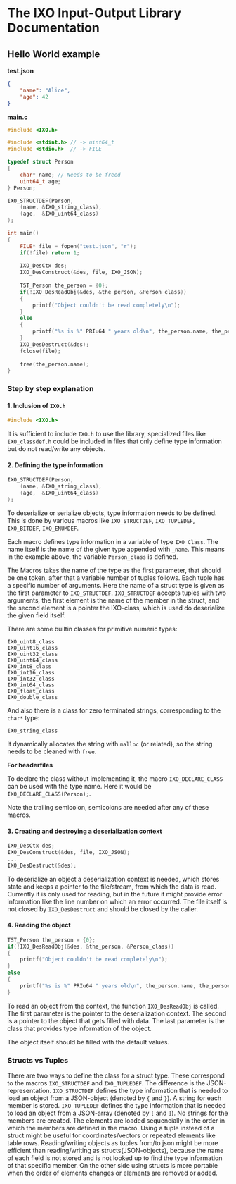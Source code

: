 # The IXO Input-Output Library Documentation

## Hello World example

**test.json**
```json
{
    "name": "Alice",
    "age": 42
}
```



**main.c**
```c
#include <IXO.h>

#include <stdint.h> // -> uint64_t
#include <stdio.h>  // -> FILE

typedef struct Person
{
    char* name; // Needs to be freed
    uint64_t age;
} Person;

IXO_STRUCTDEF(Person,
    (name, &IXO_string_class),
    (age,  &IXO_uint64_class)
);

int main()
{
    FILE* file = fopen("test.json", "r");
    if(!file) return 1;
    
    IXO_DesCtx des;
    IXO_DesConstruct(&des, file, IXO_JSON);
    
    TST_Person the_person = {0};
    if(!IXO_DesReadObj(&des, &the_person, &Person_class))
    {
        printf("Object couldn't be read completely\n");
    }
    else
    {
        printf("%s is %" PRIu64 " years old\n", the_person.name, the_person.age);
    }
    IXO_DesDestruct(&des);
    fclose(file);
    
    free(the_person.name);
}
```

### Step by step explanation
#### 1. Inclusion of `IXO.h`
```c
#include <IXO.h>
```
It is sufficient to include `IXO.h` to use the library, specialized files like
`IXO_classdef.h` could be included in files that only define type information
but do not read/write any objects.

#### 2. Defining the type information
```c
IXO_STRUCTDEF(Person,
    (name, &IXO_string_class),
    (age,  &IXO_uint64_class)
);
```

To deserialize or serialize objects, type information needs to be defined.
This is done by various macros like `IXO_STRUCTDEF`, `IXO_TUPLEDEF`,
`IXO_BITDEF`, `IXO_ENUMDEF`.

Each macro defines type information in a variable of type `IXO_Class`. The name
itself is the name of the given type appended with `_name`. This means in the
example above, the variable `Person_class` is defined.

The Macros takes the name of the type as the first parameter, that should be
one token, after that a variable number of tuples follows. Each tuple has
a specific number of arguments. Here the name of a struct type is given as
the first parameter to `IXO_STRUCTDEF`. `IXO_STRUCTDEF` accepts tuples with
two arguments, the first element is the name of the member in the struct, and
the second element is a pointer the IXO-class, which is used do deserialize
the given field itself.

There are some builtin classes for primitive numeric types:

```
IXO_uint8_class
IXO_uint16_class
IXO_uint32_class
IXO_uint64_class
IXO_int8_class
IXO_int16_class
IXO_int32_class
IXO_int64_class
IXO_float_class
IXO_double_class
```

And also there is a class for zero terminated strings, corresponding to the
`char*` type:

```
IXO_string_class
```

It dynamically allocates the string with `malloc` (or related), so the
string needs to be cleaned with `free`.

**For headerfiles**

To declare the class without implementing it, the macro `IXO_DECLARE_CLASS`
can be used with the type name. Here it would be `IXO_DECLARE_CLASS(Person);`.

Note the trailing semicolon, semicolons are needed after any of these macros.

#### 3. Creating and destroying a deserialization context

```c
IXO_DesCtx des;
IXO_DesConstruct(&des, file, IXO_JSON);
...
IXO_DesDestruct(&des);
```

To deserialize an object a deserialization context is needed, which stores
state and keeps a pointer to the file/stream, from which the data is read.
Currently it is only used for reading, but in the future it might provide
error information like the line number on which an error occurred.
The file itself is not closed by `IXO_DesDestruct` and should be closed
by the caller.


#### 4. Reading the object
```c
TST_Person the_person = {0};
if(!IXO_DesReadObj(&des, &the_person, &Person_class))
{
    printf("Object couldn't be read completely\n");
}
else
{
    printf("%s is %" PRIu64 " years old\n", the_person.name, the_person.age);
}
```

To read an object from the context, the function `IXO_DesReadObj` is called.
The first parameter is the pointer to the deserialization context. The second
is a pointer to the object that gets filled with data. The last parameter
is the class that provides type information of the object.

The object itself should be filled with the default values. 

### Structs vs Tuples

There are two ways to define the class for a struct type. These correspond to
the macros `IXO_STRUCTDEF` and `IXO_TUPLEDEF`. The difference is the
JSON-representation. `IXO_STRUCTDEF` defines the type information that is
needed to load an object from a JSON-object (denoted by `{` and `}`).
A string for each member is stored.
`IXO_TUPLEDEF` defines the type information that is needed to load an object
from a JSON-array (denoted by `[` and `]`). No strings for the members are
created. The elements are loaded sequencially in the order in which the
members are defined in the macro. Using a tuple instead of a struct might be
useful for coordinates/vectors or repeated elements like table rows.
Reading/writing objects as tuples from/to json might be more efficient than
reading/writing as structs(JSON-objects), because the name of each field
is not stored and is not looked up to find the type information of that
specific member. On the other side using structs is more portable when the
order of elements changes or elements are removed or added.